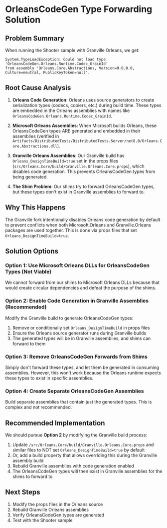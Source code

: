# OrleansCodeGen Type Forwarding Solution

## Problem Summary

When running the Shooter sample with Granville Orleans, we get:
```
System.TypeLoadException: Could not load type 'OrleansCodeGen.Orleans.Runtime.Codec_GrainId' 
from assembly 'Orleans.Core.Abstractions, Version=9.0.0.0, Culture=neutral, PublicKeyToken=null'.
```

## Root Cause Analysis

1. **Orleans Code Generation**: Orleans uses source generators to create serialization types (codecs, copiers, etc.) during build time. These types are embedded in the Orleans assemblies with names like `OrleansCodeGen.Orleans.Runtime.Codec_GrainId`.

2. **Microsoft Orleans Assemblies**: When Microsoft builds Orleans, these OrleansCodeGen types ARE generated and embedded in their assemblies (verified in `Artifacts/DistributedTests/DistributedTests.Server/net8.0/Orleans.Core.Abstractions.dll`).

3. **Granville Orleans Assemblies**: Our Granville build has `Orleans_DesignTimeBuild=true` set in the props files (`src/Orleans.Core/build/Granville.Orleans.Core.props`), which disables code generation. This prevents OrleansCodeGen types from being generated.

4. **The Shim Problem**: Our shims try to forward OrleansCodeGen types, but these types don't exist in Granville assemblies to forward to.

## Why This Happens

The Granville fork intentionally disables Orleans code generation by default to prevent conflicts when both Microsoft.Orleans and Granville.Orleans packages are used together. This is done via props files that set `Orleans_DesignTimeBuild=true`.

## Solution Options

### Option 1: Use Microsoft Orleans DLLs for OrleansCodeGen Types (Not Viable)
We cannot forward from our shims to Microsoft Orleans DLLs because that would create circular dependencies and defeat the purpose of the shims.

### Option 2: Enable Code Generation in Granville Assemblies (Recommended)
Modify the Granville build to generate OrleansCodeGen types:

1. Remove or conditionally set `Orleans_DesignTimeBuild` in props files
2. Ensure the Orleans source generator runs during Granville builds
3. The generated types will be in Granville assemblies, and shims can forward to them

### Option 3: Remove OrleansCodeGen Forwards from Shims
Simply don't forward these types, and let them be generated in consuming assemblies. However, this won't work because the Orleans runtime expects these types to exist in specific assemblies.

### Option 4: Create Separate OrleansCodeGen Assemblies
Build separate assemblies that contain just the generated types. This is complex and not recommended.

## Recommended Implementation

We should pursue **Option 2** by modifying the Granville build process:

1. Update `/src/Orleans.Core/build/Granville.Orleans.Core.props` and similar files to NOT set `Orleans_DesignTimeBuild=true` by default
2. Or, add a build property that allows overriding this during the Granville assembly build
3. Rebuild Granville assemblies with code generation enabled
4. The OrleansCodeGen types will then exist in Granville assemblies for the shims to forward to

## Next Steps

1. Modify the props files in the Orleans source
2. Rebuild Granville Orleans assemblies
3. Verify OrleansCodeGen types are generated
4. Test with the Shooter sample
